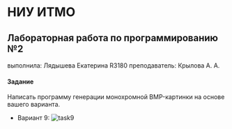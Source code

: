 # НИУ ИТМО
## Лабораторная работа по программированию №2
выполнила: Лядышева Екатерина R3180
преподаватель: Крылова А. А.

#### Задание
Написать программу генерации монохромной BMP-картинки на основе вашего варианта.
* Вариант 9: ![task9](./tasks/task9.png)
